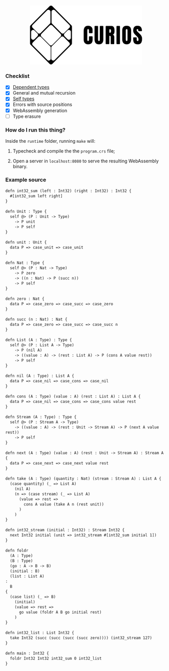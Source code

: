 <p align="center">
  <img width="350" height="183" src="https://github.com/valmirjunior0088/curios/raw/master/logo.png">
</p>

### Checklist

- [x] [Dependent types](https://www.microsoft.com/en-us/research/wp-content/uploads/1997/01/henk.pdf)
- [x] General and mutual recursion
- [x] [Self types](https://homepage.divms.uiowa.edu/~astump/papers/fu-stump-rta-tlca-14.pdf)
- [x] Errors with source positions
- [x] WebAssembly generation
- [ ] Type erasure

### How do I run this thing?

Inside the `runtime` folder, running `make` will:

1) Typecheck and compile the the `program.crs` file;

2) Open a server in `localhost:8080` to serve the resulting WebAssembly binary.

### Example source

```
defn int32_sum (left : Int32) (right : Int32) : Int32 {
  #[int32_sum left right]
}

defn Unit : Type {
  self @> (P : Unit -> Type)
    -> P unit
    -> P self
}

defn unit : Unit {
  data P => case_unit => case_unit
}

defn Nat : Type {
  self @> (P : Nat -> Type)
    -> P zero
    -> ((n : Nat) -> P (succ n))
    -> P self
}

defn zero : Nat {
  data P => case_zero => case_succ => case_zero
}

defn succ (n : Nat) : Nat {
  data P => case_zero => case_succ => case_succ n
}

defn List (A : Type) : Type {
  self @> (P : List A -> Type)
    -> P (nil A)
    -> ((value : A) -> (rest : List A) -> P (cons A value rest))
    -> P self
}

defn nil (A : Type) : List A {
  data P => case_nil => case_cons => case_nil
}

defn cons (A : Type) (value : A) (rest : List A) : List A {
  data P => case_nil => case_cons => case_cons value rest
}

defn Stream (A : Type) : Type {
  self @> (P : Stream A -> Type)
    -> ((value : A) -> (rest : Unit -> Stream A) -> P (next A value rest))
    -> P self
}

defn next (A : Type) (value : A) (rest : Unit -> Stream A) : Stream A {
  data P => case_next => case_next value rest
}

defn take (A : Type) (quantity : Nat) (stream : Stream A) : List A {
  (case quantity) (_ => List A)
    (nil A)
    (n => (case stream) (_ => List A)
      (value => rest =>
        cons A value (take A n (rest unit))
      )
    )
}

defn int32_stream (initial : Int32) : Stream Int32 {
  next Int32 initial (unit => int32_stream #[int32_sum initial 1])
}

defn foldr
  (A : Type)
  (B : Type)
  (go : A -> B -> B)
  (initial : B)
  (list : List A)
:
  B
{
  (case list) (_ => B)
    (initial)
    (value => rest =>
      go value (foldr A B go initial rest)
    )
}

defn int32_list : List Int32 {
  take Int32 (succ (succ (succ (succ zero)))) (int32_stream 127)
}

defn main : Int32 {
  foldr Int32 Int32 int32_sum 0 int32_list
}
```
